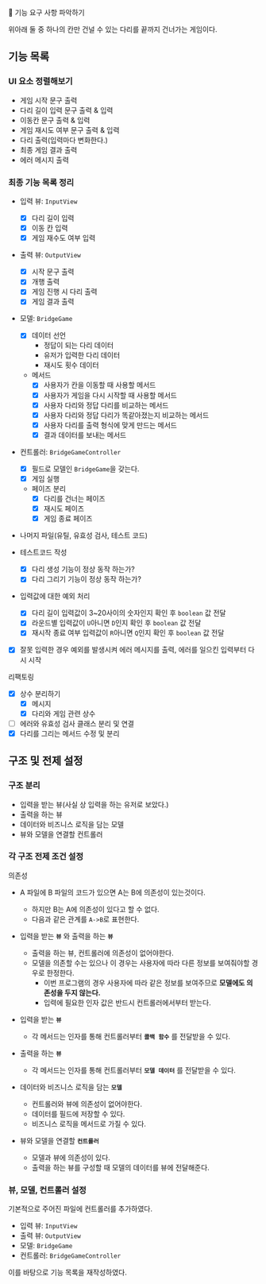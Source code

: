 🚀 기능 요구 사항 파악하기

위아래 둘 중 하나의 칸만 건널 수 있는 다리를 끝까지 건너가는 게임이다.

## 기능 목록

### UI 요소 정렬해보기

- 게임 시작 문구 출력
- 다리 길이 입력 문구 출력 & 입력
- 이동칸 문구 출력 & 입력
- 게임 재시도 여부 문구 출력 & 입력
- 다리 출력(입력마다 변화한다.)
- 최종 게임 결과 출력
- 에러 메시지 출력

### 최종 기능 목록 정리

- 입력 뷰: `InputView`
  - [x] 다리 길이 입력
  - [x] 이동 칸 입력
  - [x] 게임 재수도 여부 입력
- 출력 뷰: `OutputView`
  - [x] 시작 문구 출력
  - [x] 개행 출력
  - [x] 게임 진행 시 다리 출력
  - [x] 게임 결과 출력
- 모델: `BridgeGame`
  - [x] 데이터 선언
    - 정답이 되는 다리 데이터
    - 유저가 입력한 다리 데이터
    - 재시도 횟수 데이터
  - 메서드
    - [x] 사용자가 칸을 이동할 때 사용할 메서드
    - [x] 사용자가 게임을 다시 시작할 때 사용할 메서드
    - [x] 사용자 다리와 정답 다리를 비교하는 메서드
    - [x] 사용자 다리와 정답 다리가 똑같아졌는지 비교하는 메서드
    - [x] 사용자 다리를 출력 형식에 맞게 만드는 메서드
    - [x] 결과 데이터를 보내는 메서드
- 컨트롤러: `BridgeGameController`

  - [x] 필드로 모델인 `BridgeGame`을 갖는다.
  - [x] 게임 실행
  - 페이즈 분리
    - [x] 다리를 건너는 페이즈
    - [x] 재시도 페이즈
    - [x] 게임 종료 페이즈

- 나머지 파일(유틸, 유효성 검사, 테스트 코드)
- 테스트코드 작성
  - [x] 다리 생성 기능이 정상 동작 하는가?
  - [x] 다리 그리기 기능이 정상 동작 하는가?
- 입력값에 대한 예외 처리
  - [x] 다리 길이 입력값이 3~20사이의 숫자인지 확인 후 `boolean` 값 전달
  - [x] 라운드별 입력값이 `U`아니면 `D`인지 확인 후 `boolean` 값 전달
  - [x] 재시작 종료 여부 입력값이 `R`아니면 `Q`인지 확인 후 `boolean` 값 전달
- [x] 잘못 입력한 경우 예외를 발생시켜 에러 메시지를 출력, 에러를 일으킨 입력부터 다시 시작

리팩토링

- [x] 상수 분리하기
  - [x] 메시지
  - [x] 다리와 게임 관련 상수
- [ ] 에러와 유효성 검사 클래스 분리 및 연결
- [x] 다리를 그리는 메서드 수정 및 분리

## 구조 및 전제 설정

### 구조 분리

- 입력을 받는 뷰(사실 상 입력을 하는 유저로 보았다.)
- 출력을 하는 뷰
- 데이터와 비즈니스 로직을 담는 모델
- 뷰와 모델을 연결할 컨트롤러

### 각 구조 전제 조건 설정

의존성

- A 파일에 B 파일의 코드가 있으면 A는 B에 의존성이 있는것이다.

  - 하지만 B는 A에 의존성이 있다고 할 수 없다.
  - 다음과 같은 관계를 `A->B`로 표현한다.

- 입력을 받는 **`뷰`** 와 출력을 하는 **`뷰`**
  - 출력을 하는 뷰, 컨트롤러에 의존성이 없어야한다.
  - 모델을 의존할 수는 있으나 이 경우는 사용자에 따라 다른 정보를 보여줘야할 경우로 한정한다.
    - 이번 프로그램의 경우 사용자에 따라 같은 정보를 보여주므로 **모델에도 의존성을 두지 않는다.**
    - 입력에 필요한 인자 값은 반드시 컨트롤러에서부터 받는다.
- 입력을 받는 **`뷰`**
  - 각 메서드는 인자를 통해 컨트롤러부터 **`콜백 함수`** 를 전달받을 수 있다.
- 출력을 하는 **`뷰`**
  - 각 메서드는 인자를 통해 컨트롤러부터 **`모델 데이터`** 를 전달받을 수 있다.
- 데이터와 비즈니스 로직을 담는 **`모델`**
  - 컨트롤러와 뷰에 의존성이 없어야한다.
  - 데이터를 필드에 저장할 수 있다.
  - 비즈니스 로직을 메서드로 가질 수 있다.
- 뷰와 모델을 연결할 **`컨트롤러`**
  - 모델과 뷰에 의존성이 있다.
  - 출력을 하는 뷰를 구성할 때 모델의 데이터를 뷰에 전달해준다.

### 뷰, 모델, 컨트롤러 설정

기본적으로 주어진 파일에 컨트롤러를 추가하였다.

- 입력 뷰: `InputView`
- 출력 뷰: `OutputView`
- 모델: `BridgeGame`
- 컨트롤러: `BridgeGameController`

이를 바탕으로 기능 목록을 재작성하였다.
